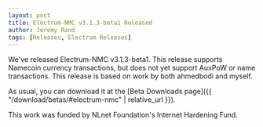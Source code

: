 ```yaml
---
layout: post
title: Electrum-NMC v3.1.3-beta1 Released
author: Jeremy Rand
tags: [Releases, Electrum Releases]
---
```


We've released Electrum-NMC v3.1.3-beta1.  This release supports Namecoin currency transactions, but does not yet support AuxPoW or name transactions.  This release is based on work by both ahmedbodi and myself.

As usual, you can download it at the [Beta Downloads page]({{ "/download/betas/#electrum-nmc" | relative_url }}).

This work was funded by NLnet Foundation's Internet Hardening Fund.

